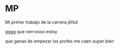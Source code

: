 # MP
Mi primer trabajo de la carrera
jkfsd

gggg
que nerrvioso estoy

que ganas de empezar
los profes me caen super bien
